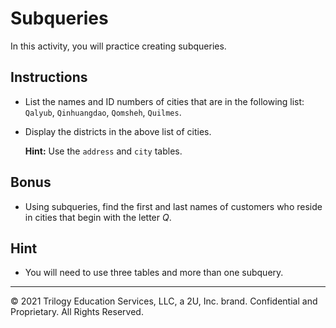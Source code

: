 # Subqueries

In this activity, you will practice creating subqueries.

## Instructions

* List the names and ID numbers of cities that are in the following list: `Qalyub`, `Qinhuangdao`, `Qomsheh`, `Quilmes`.

* Display the districts in the above list of cities.

   **Hint:** Use the `address` and `city` tables.

## Bonus

* Using subqueries, find the first and last names of customers who reside in cities that begin with the letter *Q*.

## Hint

* You will need to use three tables and more than one subquery.

---

© 2021 Trilogy Education Services, LLC, a 2U, Inc. brand. Confidential and Proprietary. All Rights Reserved.

